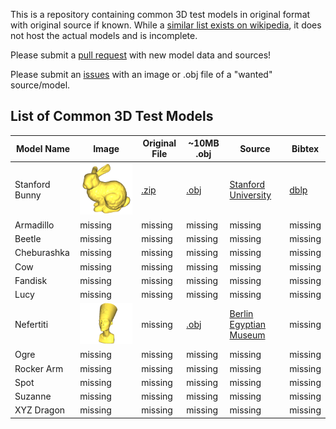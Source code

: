 This is a repository containing common 3D test models in original format with original source if known. While a [similar list exists on wikipedia](https://en.wikipedia.org/wiki/List_of_common_3D_test_models), it does not host the actual models and is incomplete.

Please submit a [pull request](https://github.com/alecjacobson/common-3d-test-models/pulls) with new model data and sources!

Please submit an [issues](https://github.com/alecjacobson/common-3d-test-models/issues) with an image or .obj file of a "wanted" source/model.

## List of Common 3D Test Models

| Model Name | Image | Original File | ~10MB .obj | Source | Bibtex |
|------------|-------|---------------|------------|--------|--------|
| Stanford Bunny | ![](data/stanford-bunny.png) | [.zip](data/stanford-bunny.zip) | [.obj](data/stanford-bunny.obj) | [Stanford University](http://graphics.stanford.edu/data/3Dscanrep/) | [dblp](https://dblp.uni-trier.de/rec/bibtex/conf/siggraph/TurkL94)
| Armadillo | missing | missing | missing | missing | missing |
| Beetle | missing | missing | missing | missing | missing |
| Cheburashka | missing | missing | missing | missing | missing |
| Cow | missing | missing | missing | missing | missing |
| Fandisk | missing | missing | missing | missing | missing |
| Lucy | missing | missing | missing | missing | missing |
| Nefertiti | ![](data/nefertiti.png) | missing | [.obj](data/nefertiti.obj) | [Berlin Egyptian Museum](https://www.thingiverse.com/thing:3974391) | missing |
| Ogre | missing | missing | missing | missing | missing |
| Rocker Arm | missing | missing | missing | missing | missing |
| Spot | missing | missing | missing | missing | missing |
| Suzanne | missing | missing | missing | missing | missing |
| XYZ Dragon | missing | missing | missing | missing | missing |

